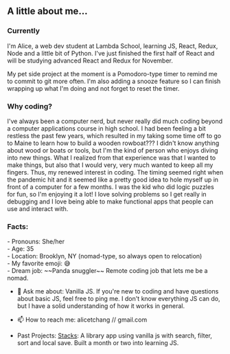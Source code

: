 <h2>A little about me...</h2>
<h3>Currently</h3>
I'm Alice, a web dev student at Lambda School, learning JS, React, Redux, Node and a little bit of Python. I've just finished the first half of React and will be studying advanced React and Redux for November.

My pet side project at the moment is a Pomodoro-type timer to remind me to commit to git more often. I'm also adding a snooze feature so I can finish wrapping up what I'm doing and not forget to reset the timer.

<h3>Why coding?</h3>
I've always been a computer nerd, but never really did much coding beyond a computer applications course in high school. I had been feeling a bit restless the past few years, which resulted in my taking some time off to go to Maine to learn how to build a wooden rowboat??? I didn't know anything about wood or boats or tools, but I'm the kind of person who enjoys diving into new things. What I realized from that experience was that I wanted to make things, but also that I would very, very much wanted to keep all my fingers. Thus, my renewed interest in coding. The timing seemed right when the pandemic hit and it seemed like a pretty good idea to hole myself up in front of a computer for a few months. I was the kid who did logic puzzles for fun, so I'm enjoying it a lot! I love solving problems so I get really in debugging and I love being able to make functional apps that people can use and interact with. 


<h3>Facts:</h3>
- Pronouns: She/her<br>
- Age: 35<br>
- Location: Brooklyn, NY (nomad-type, so always open to relocation)<br>
- My favorite emoji: <span>😅</span><br>
- Dream job: ~~Panda snuggler~~ Remote coding job that lets me be a nomad.

- 💬 Ask me about: Vanilla JS. If you're new to coding and have questions about basic JS, feel free to ping me. I don't know everything JS can do, but I have a solid understanding of how it works in general.

- 📫 How to reach me: alicetchang // gmail.com

- Past Projects: 
 [Stacks](https://rocococoding.github.io/stacks/): A library app using vanilla js with search, filter, sort and local save. Built a month or two into learning JS.
